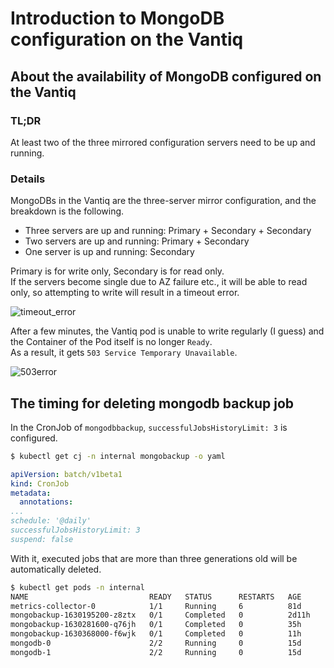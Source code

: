 # Introduction to MongoDB configuration on the Vantiq

## About the availability of MongoDB configured on the Vantiq

### TL;DR
At least two of the three mirrored configuration servers need to be up and running.

### Details
MongoDBs in the Vantiq are the three-server mirror configuration, and the breakdown is the following.  

- Three servers are up and running: Primary + Secondary + Secondary
- Two servers are up and running: Primary + Secondary
- One server is up and running: Secondary

Primary is for write only, Secondary is for read only.  
If the servers become single due to AZ failure etc., it will be able to read only, so attempting to write will result in a timeout error.  

![timeout_error](../../imgs/mongodb/timeout_error.png)

After a few minutes, the Vantiq pod is unable to write regularly (I guess) and the Container of the Pod itself is no longer `Ready`.  
As a result, it gets `503 Service Temporary Unavailable`.  

![503error](../../imgs/mongodb/503error.png)



## The timing for deleting mongodb backup job

In the CronJob of `mongodbbackup`, `successfulJobsHistoryLimit: 3` is configured.  

```sh
$ kubectl get cj -n internal mongobackup -o yaml
```
```yaml
apiVersion: batch/v1beta1
kind: CronJob
metadata:
  annotations:
...
schedule: '@daily'
successfulJobsHistoryLimit: 3
suspend: false
```

With it, executed jobs that are more than three generations old will be automatically deleted.  

```sh
$ kubectl get pods -n internal
NAME                           READY   STATUS      RESTARTS   AGE
metrics-collector-0            1/1     Running     6          81d
mongobackup-1630195200-z8ztx   0/1     Completed   0          2d11h
mongobackup-1630281600-q76jh   0/1     Completed   0          35h
mongobackup-1630368000-f6wjk   0/1     Completed   0          11h
mongodb-0                      2/2     Running     0          15d
mongodb-1                      2/2     Running     0          15d
```

